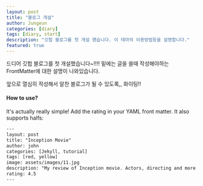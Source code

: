 ```yaml
---
layout: post
title: "블로그 개설"
author: Jungeun
categories: [diary]
tags: [diary, start]
description: "깃헙 블로그를 첫 개설 했습니다. 이 테마의 이용방법등을 설명합니다."
featured: true
---
```


드디어 깃헙 블로그를 첫 개설했습니다~!!!!
밑에는 글을 쓸때 작성해야하는 FrontMatter에 대한 설명이 나와있습니다.

앞으로 열심히 작성해서 알찬 블로그가 될 수 있도록,, 화이팅!!

#### How to use?

It's actually really simple! Add the rating in your YAML front matter. It also supports halfs:

```html
---
layout: post
title: "Inception Movie"
author: john
categories: [Jekyll, tutorial]
tags: [red, yellow]
image: assets/images/11.jpg
description: "My review of Inception movie. Actors, directing and more."
rating: 4.5
---
```
